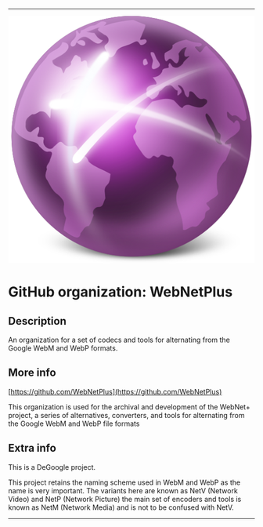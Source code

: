 
***

![NetWebMedia_Icon.png failed to load. The file may be missing or corrupt. Check the file path for errors first.](/AdditionalInfo/2/WebNetPlus/NetWebMedia_Icon.png)

# GitHub organization: WebNetPlus

## Description

An organization for a set of codecs and tools for alternating from the Google WebM and WebP formats.

## More info

[https://github.com/WebNetPlus](https://github.com/WebNetPlus)

This organization is used for the archival and development of the WebNet+ project, a series of alternatives, converters, and tools for alternating from the Google WebM and WebP file formats

## Extra info

This is a DeGoogle project.

This project retains the naming scheme used in WebM and WebP as the name is very important. The variants here are known as NetV (Network Video) and NetP (Network Picture) the main set of encoders and tools is known as NetM (Network Media) and is not to be confused with NetV.

***
